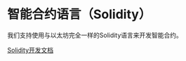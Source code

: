 # 智能合约语言（Solidity）

我们支持使用与以太坊完全一样的Solidity语言来开发智能合约。

[Solidity开发文档](http://solidity.readthedocs.io/en/latest/)

